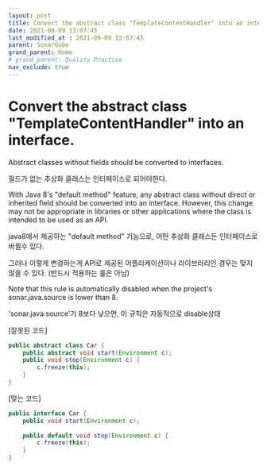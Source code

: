 ```yaml
---
layout: post
title: Convert the abstract class "TemplateContentHandler" into an interface
date: 2021-09-09 13:07:45
last_modified_at : 2021-09-09 13:07:45
parent: SonarQube
grand_parent: Home
# grand_parent: Quality Practice
nav_exclude: true
---
```


# Convert the abstract class "TemplateContentHandler" into an interface.

Abstract classes without fields should be converted to interfaces.

필드가 없는 추상화 클래스는 인터페이스로 되어야한다.

With Java 8's "default method" feature, any abstract class without direct or inherited field should be converted into an interface. However, this change may not be appropriate in libraries or other applications where the class is intended to be used as an API.

java8에서 제공하는 "default method" 기능으로, 어떤 추상화 클래스든 인터페이스로 바뀔수 있다.

그러나 이렇게 변경하는게 API로 제공된 어플리케이션이나 라이브러리인 경우는 맞지 않을 수 있다. (반드시 적용하는 룰은 아님)

Note that this rule is automatically disabled when the project's sonar.java.source is lower than 8.

'sonar.java.source'가 8보다 낮으면, 이 규칙은 자동적으로 disable상태

[잘못된 코드]

```java
public abstract class Car {
	public abstract void start(Environment c);
	public void stop(Environment c) {
		c.freeze(this);
	}
}
```

[맞는 코드]

```java
public interface Car {
	public void start(Environment c);
	
	public default void stop(Environment c) {
		c.freeze(this);
	}
}
```